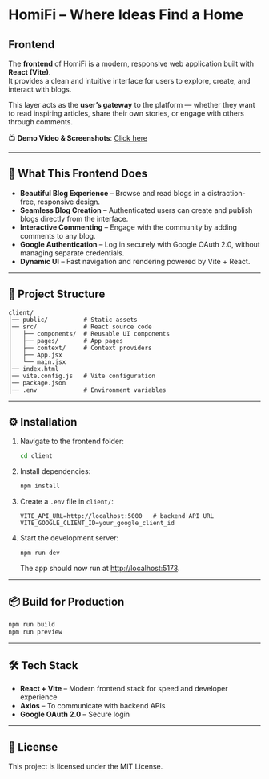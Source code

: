# HomiFi – Where Ideas Find a Home

## Frontend  
The **frontend** of HomiFi is a modern, responsive web application built with **React (Vite)**.  
It provides a clean and intuitive interface for users to explore, create, and interact with blogs.  

This layer acts as the **user’s gateway** to the platform — whether they want to read inspiring articles, share their own stories, or engage with others through comments.  

📺 **Demo Video & Screenshots**: [Click here](https://drive.google.com/drive/folders/14IBuUbnINqiBrYk3FFAm7wlgXlkgT14v?usp=sharing)

---

## 🌟 What This Frontend Does
- **Beautiful Blog Experience** – Browse and read blogs in a distraction-free, responsive design.  
- **Seamless Blog Creation** – Authenticated users can create and publish blogs directly from the interface.  
- **Interactive Commenting** – Engage with the community by adding comments to any blog.  
- **Google Authentication** – Log in securely with Google OAuth 2.0, without managing separate credentials.  
- **Dynamic UI** – Fast navigation and rendering powered by Vite + React.  

---

## 📂 Project Structure
```
client/
│── public/          # Static assets
│── src/             # React source code
│   ├── components/  # Reusable UI components
│   ├── pages/       # App pages
│   ├── context/     # Context providers
│   ├── App.jsx
│   └── main.jsx
│── index.html
│── vite.config.js   # Vite configuration
│── package.json
│── .env             # Environment variables
```

---

## ⚙️ Installation

1. Navigate to the frontend folder:
   ```bash
   cd client
   ```

2. Install dependencies:
   ```bash
   npm install
   ```

3. Create a `.env` file in `client/`:
   ```env
   VITE_API_URL=http://localhost:5000   # backend API URL
   VITE_GOOGLE_CLIENT_ID=your_google_client_id
   ```

4. Start the development server:
   ```bash
   npm run dev
   ```
   The app should now run at [http://localhost:5173](http://localhost:5173).

---

## 📦 Build for Production
```bash
npm run build
npm run preview
```

---

## 🛠 Tech Stack
- **React + Vite** – Modern frontend stack for speed and developer experience  
- **Axios** – To communicate with backend APIs  
- **Google OAuth 2.0** – Secure login  

---

## 📜 License
This project is licensed under the MIT License.
